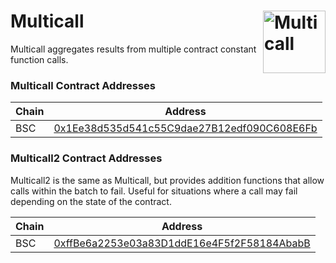 # Multicall <img width="100" align="right" alt="Multicall" src="https://user-images.githubusercontent.com/304108/55666937-320cb180-5888-11e9-907b-48ba66150523.png" />

Multicall aggregates results from multiple contract constant function calls.


### Multicall Contract Addresses
| Chain   | Address |
| ------- | ------- |
| BSC | [0x1Ee38d535d541c55C9dae27B12edf090C608E6Fb](https://bscscan.com/address/0x1Ee38d535d541c55C9dae27B12edf090C608E6Fb#contracts) |

### Multicall2 Contract Addresses
Multicall2 is the same as Multicall, but provides addition functions that allow calls within the batch to fail. Useful for situations where a call may fail depending on the state of the contract.

| Chain   | Address |
| ------- | ------- |
| BSC | [0xffBe6a2253e03a83D1ddE16e4F5f2F58184AbabB](https://bscscan.com/address/0xffBe6a2253e03a83D1ddE16e4F5f2F58184AbabB#contracts) |